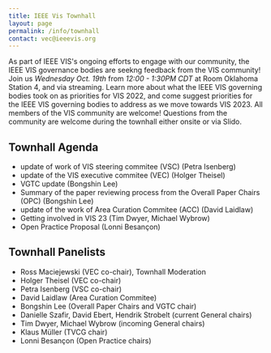```yaml
---
title: IEEE Vis Townhall
layout: page
permalink: /info/townhall
contact: vec@ieeevis.org
---
```


As part of IEEE VIS's ongoing efforts to engage with our community, the IEEE VIS governance bodies are seekng feedback from the VIS community! 
Join us *Wednesday Oct. 19th* from *12:00 - 1:30PM CDT* at Room Oklahoma Station 4, and via streaming. Learn more about what the IEEE VIS governing bodies took on as priorities for VIS 2022, and come suggest priorities for the IEEE VIS governing bodies to address as we move towards VIS 2023. All members of the VIS community are welcome!
Questions from the community are welcome during the townhall either onsite or via Slido.

## Townhall Agenda
* update of work of VIS steering commitee (VSC) (Petra Isenberg)
* update of the VIS executive commitee (VEC) (Holger Theisel)
* VGTC update (Bongshin Lee)
* Summary of the paper reviewing process from the Overall Paper Chairs (OPC) (Bongshin Lee)
* update of the work of Area Curation Commitee (ACC) (David Laidlaw)
* Getting involved in VIS 23 (Tim Dwyer, Michael Wybrow)
* Open Practice Proposal (Lonni Besançon)


## Townhall Panelists
* Ross Maciejewski (VEC co-chair), Townhall Moderation
* Holger Theisel (VEC co-chair)
* Petra Isenberg (VSC co-chair)
* David Laidlaw (Area Curation Commitee)
* Bongshin Lee (Overall Paper Chairs and VGTC chair) 
* Danielle Szafir, David Ebert, Hendrik Strobelt (current General chairs)
* Tim Dwyer, Michael Wybrow (incoming General chairs) 
* Klaus Müller (TVCG chair) 
* Lonni Besançon (Open Practice chairs)
